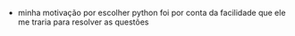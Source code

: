 - minha motivação por escolher python foi por conta da facilidade que ele me traria para resolver as questões 
